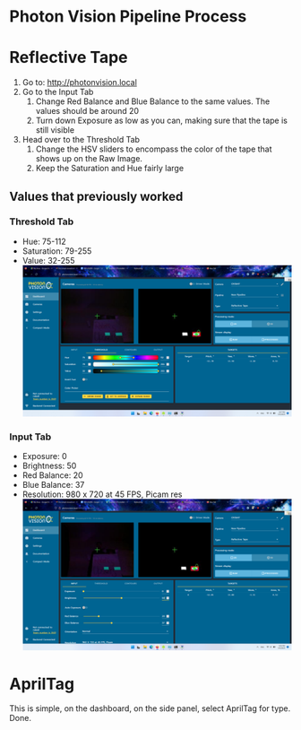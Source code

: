 # Photon Vision Pipeline Process

# Reflective Tape
1. Go to: http://photonvision.local
1. Go to the Input Tab
    1. Change Red Balance and Blue Balance to the same values. The values should be around 20
    1. Turn down Exposure as low as you can, making sure that the tape is still visible
1. Head over to the Threshold Tab
    1. Change the HSV sliders to encompass the color of the tape that shows up on the Raw Image.
    1. Keep the Saturation and Hue fairly large



## Values that previously worked

### Threshold Tab
* Hue: 75-112
* Saturation: 79-255
* Value: 32-255
![Threhold Tab](/software/vision/limelight/PhotonVisionPipeline_images/threholdTab.png)
### Input Tab
* Exposure: 0
* Brightness: 50
* Red Balance: 20
* Blue Balance: 37
* Resolution: 980 x 720 at 45 FPS, Picam res
![Input Tab](/software/vision/limelight/PhotonVisionPipeline_images/inputTab.png)

# AprilTag

This is simple, on the dashboard, on the side panel, select AprilTag for type. Done.